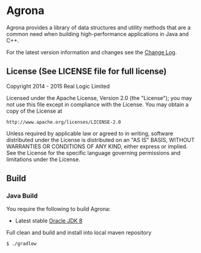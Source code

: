 Agrona
======

Agrona provides a library of data structures and utility methods that are a common need when building high-performance 
applications in Java and C++.

For the latest version information and changes see the [Change Log](https://github.com/real-logic/Agrona/wiki/Change-Log). 

License (See LICENSE file for full license)
-------------------------------------------
Copyright 2014 - 2015 Real Logic Limited

Licensed under the Apache License, Version 2.0 (the "License");
you may not use this file except in compliance with the License.
You may obtain a copy of the License at

    http://www.apache.org/licenses/LICENSE-2.0

Unless required by applicable law or agreed to in writing, software
distributed under the License is distributed on an "AS IS" BASIS,
WITHOUT WARRANTIES OR CONDITIONS OF ANY KIND, either express or implied.
See the License for the specific language governing permissions and
limitations under the License.

Build
-----

### Java Build

You require the following to build Agrona:

* Latest stable [Oracle JDK 8](http://www.oracle.com/technetwork/java/)

Full clean and build and install into local maven repository

    $ ./gradlew
